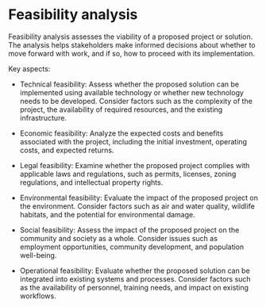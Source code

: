 # Feasibility analysis

Feasibility analysis assesses the viability of a proposed project or solution. The analysis helps stakeholders make informed decisions about whether to move forward with work, and if so, how to proceed with its implementation.

Key aspects:

* Technical feasibility: Assess whether the proposed solution can be implemented using available technology or whether new technology needs to be developed. Consider factors such as the complexity of the project, the availability of required resources, and the existing infrastructure.

* Economic feasibility: Analyze the expected costs and benefits associated with the project, including the initial investment, operating costs, and expected returns.

* Legal feasibility: Examine whether the proposed project complies with applicable laws and regulations, such as permits, licenses, zoning regulations, and intellectual property rights.

* Environmental feasibility: Evaluate the impact of the proposed project on the environment. Consider factors such as air and water quality, wildlife habitats, and the potential for environmental damage.

* Social feasibility: Assess the impact of the proposed project on the community and society as a whole. Consider issues such as employment opportunities, community development, and population well-being.

* Operational feasibility: Evaluate whether the proposed solution can be integrated into existing systems and processes. Consider factors such as the availability of personnel, training needs, and impact on existing workflows.
